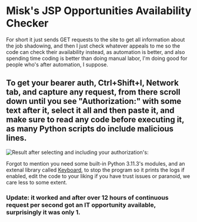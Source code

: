 # Misk's JSP Opportunities Availability Checker

For short it just sends GET requests to the site to get all information about the job shadowing, and then I just check whatever appeals to me so the code can check their availability instead, as automation is better, and also spending time coding is better than doing manual labor, I'm doing good for people who's after automation, I suppose.

## To get your bearer auth, Ctrl+Shift+I, Network tab, and capture any request, from there scroll down until you see "Authorization:" with some text after it, select it all and then paste it, and make sure to read any code before executing it, as many Python scripts do include malicious lines.

![Result after selecting and including your authorization's:](https://github.com/Developer-Incoming/Misk-Shadowing-Program-Opportunities-Checker/assets/56730075/d4a97044-0eec-450f-a901-ca3ef438da88)




Forgot to mention you need some built-in Python 3.11.3's modules, and an extenal library called [Keyboard](https://pypi.org/project/keyboard/), to stop the program so it prints the logs if enabled, edit the code to your liking if you have trust issues or paranoid, we care less to some extent.


### **Update: it worked and after over 12 hours of continuous request per second got an IT opportunity available, surprisingly it was only 1.**
